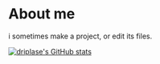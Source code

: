 # About me
i sometimes make a project, or edit its files.
<!-- **``Kv3jZCp``** -->

[![driplase's GitHub stats](https://github-readme-stats.vercel.app/api?username=driplase&theme=algolia&show_icons=true)](https://github.com/anuraghazra/github-readme-stats)
